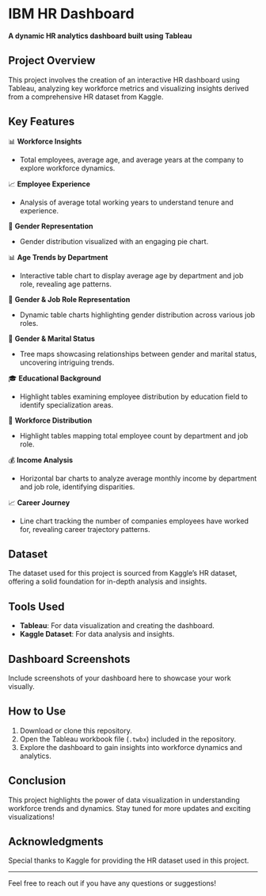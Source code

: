 # IBM HR Dashboard  
**A dynamic HR analytics dashboard built using Tableau**  

## Project Overview  
This project involves the creation of an interactive HR dashboard using Tableau, analyzing key workforce metrics and visualizing insights derived from a comprehensive HR dataset from Kaggle.  

## Key Features  
📊 **Workforce Insights**  
- Total employees, average age, and average years at the company to explore workforce dynamics.  

📈 **Employee Experience**  
- Analysis of average total working years to understand tenure and experience.  

🚻 **Gender Representation**  
- Gender distribution visualized with an engaging pie chart.  

📊 **Age Trends by Department**  
- Interactive table chart to display average age by department and job role, revealing age patterns.  

💼 **Gender & Job Role Representation**  
- Dynamic table charts highlighting gender distribution across various job roles.  

💑 **Gender & Marital Status**  
- Tree maps showcasing relationships between gender and marital status, uncovering intriguing trends.  

🎓 **Educational Background**  
- Highlight tables examining employee distribution by education field to identify specialization areas.  

🏢 **Workforce Distribution**  
- Highlight tables mapping total employee count by department and job role.  

💰 **Income Analysis**  
- Horizontal bar charts to analyze average monthly income by department and job role, identifying disparities.  

📈 **Career Journey**  
- Line chart tracking the number of companies employees have worked for, revealing career trajectory patterns.  

## Dataset  
The dataset used for this project is sourced from Kaggle’s HR dataset, offering a solid foundation for in-depth analysis and insights.  

## Tools Used  
- **Tableau**: For data visualization and creating the dashboard.  
- **Kaggle Dataset**: For data analysis and insights.  

## Dashboard Screenshots  
Include screenshots of your dashboard here to showcase your work visually.  

## How to Use  
1. Download or clone this repository.  
2. Open the Tableau workbook file (`.twbx`) included in the repository.  
3. Explore the dashboard to gain insights into workforce dynamics and analytics.  

## Conclusion  
This project highlights the power of data visualization in understanding workforce trends and dynamics. Stay tuned for more updates and exciting visualizations!  

## Acknowledgments  
Special thanks to Kaggle for providing the HR dataset used in this project.  

---
Feel free to reach out if you have any questions or suggestions!
